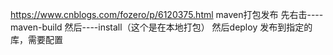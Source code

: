 https://www.cnblogs.com/fozero/p/6120375.html
maven打包发布
先右击----maven-build
然后----install（这个是在本地打包）
然后deploy 发布到指定的库，需要配置
